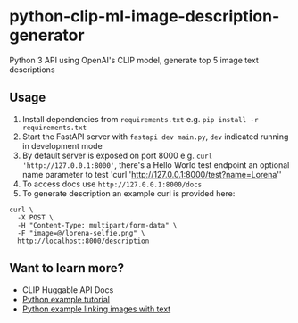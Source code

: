 # python-clip-ml-image-description-generator
Python 3 API using OpenAI's CLIP model, generate top 5 image text descriptions

## Usage

1. Install dependencies from `requirements.txt` e.g. `pip install -r requirements.txt`
2. Start the FastAPI server with `fastapi dev main.py`, `dev` indicated running in development mode
3. By default server is exposed on port 8000 e.g. `curl 'http://127.0.0.1:8000'`, there's a Hello World test endpoint an optional name parameter to test 'curl 'http://127.0.0.1:8000/test?name=Lorena''
4. To access docs use `http://127.0.0.1:8000/docs`
5. To generate description an example curl is provided here: 
```
curl \
  -X POST \
  -H "Content-Type: multipart/form-data" \
  -F "image=@/lorena-selfie.png" \
  http://localhost:8000/description
```

## Want to learn more?

- CLIP Huggable API Docs
- [Python example tutorial](https://crumbly.medium.com/clipdirect-5da430087ea)
- [Python example linking images with text](https://towardsdatascience.com/linking-images-and-text-with-openai-clip-abb4bdf5dbd2)